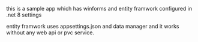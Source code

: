 ﻿this is a sample app which has winforms and entity framwork configured in .net 8 settings


entity framwork uses appsettings.json and data manager and it works without any web api or pvc service.